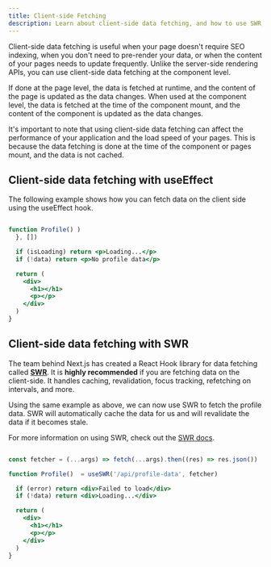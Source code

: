 ```yaml
---
title: Client-side Fetching
description: Learn about client-side data fetching, and how to use SWR, a data fetching React Hook library that handles caching, revalidation, focus tracking, refetching on interval and more.
---
```


Client-side data fetching is useful when your page doesn't require SEO indexing, when you don't need to pre-render your data, or when the content of your pages needs to update frequently. Unlike the server-side rendering APIs, you can use client-side data fetching at the component level.

If done at the page level, the data is fetched at runtime, and the content of the page is updated as the data changes. When used at the component level, the data is fetched at the time of the component mount, and the content of the component is updated as the data changes.

It's important to note that using client-side data fetching can affect the performance of your application and the load speed of your pages. This is because the data fetching is done at the time of the component or pages mount, and the data is not cached.

## Client-side data fetching with useEffect

The following example shows how you can fetch data on the client side using the useEffect hook.

```jsx

function Profile() )
  }, [])

  if (isLoading) return <p>Loading...</p>
  if (!data) return <p>No profile data</p>

  return (
    <div>
      <h1></h1>
      <p></p>
    </div>
  )
}
```

## Client-side data fetching with SWR

The team behind Next.js has created a React Hook library for data fetching called [**SWR**](https://swr.vercel.app/). It is **highly recommended** if you are fetching data on the client-side. It handles caching, revalidation, focus tracking, refetching on intervals, and more.

Using the same example as above, we can now use SWR to fetch the profile data. SWR will automatically cache the data for us and will revalidate the data if it becomes stale.

For more information on using SWR, check out the [SWR docs](https://swr.vercel.app/docs/getting-started).

```jsx

const fetcher = (...args) => fetch(...args).then((res) => res.json())

function Profile()  = useSWR('/api/profile-data', fetcher)

  if (error) return <div>Failed to load</div>
  if (!data) return <div>Loading...</div>

  return (
    <div>
      <h1></h1>
      <p></p>
    </div>
  )
}
```